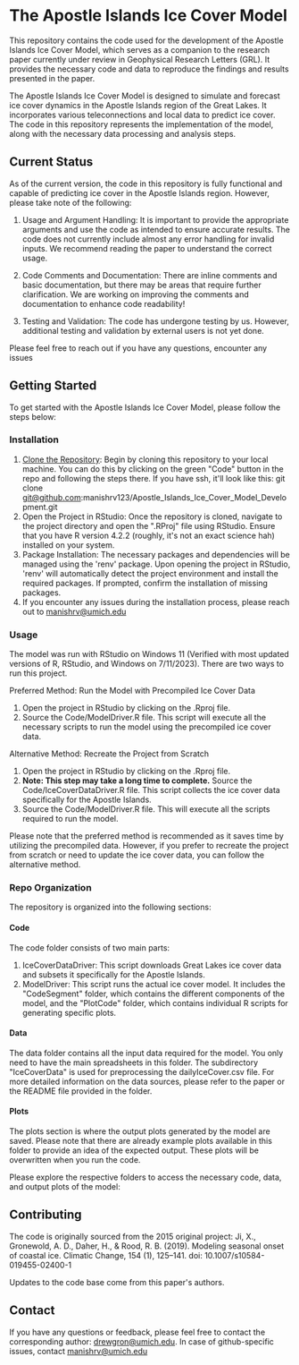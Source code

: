 # The Apostle Islands Ice Cover Model

This repository contains the code used for the development of the Apostle Islands Ice Cover Model, which serves as a companion to the research paper currently under review in Geophysical Research Letters (GRL). It provides the necessary code and data to reproduce the findings and results presented in the paper.

The Apostle Islands Ice Cover Model is designed to simulate and forecast ice cover dynamics in the Apostle Islands region of the Great Lakes. It incorporates various teleconnections and local data to predict ice cover. The code in this repository represents the implementation of the model, along with the necessary data processing and analysis steps.

## Current Status

As of the current version, the code in this repository is fully functional and capable of predicting ice cover in the Apostle Islands region. However, please take note of the following:

1. Usage and Argument Handling: It is important to provide the appropriate arguments and use the code as intended to ensure accurate results. The code does not currently include almost any error handling for invalid inputs. We recommend reading the paper to understand the correct usage.

2. Code Comments and Documentation: There are inline comments and basic documentation, but there may be areas that require further clarification. We are  working on improving the comments and documentation to enhance code readability!

3. Testing and Validation: The code has undergone testing by us. However, additional testing and validation by external users is not yet done.

Please feel free to reach out if you have any questions, encounter any issues

## Getting Started
To get started with the Apostle Islands Ice Cover Model, please follow the steps below:



### Installation

1. [Clone the Repository](https://docs.github.com/en/repositories/creating-and-managing-repositories/cloning-a-repository): Begin by cloning this repository to your local machine. You can do this by clicking on the green "Code" button in the repo and following the steps there. If you have ssh, it'll look like this:
    git clone git@github.com:manishrv123/Apostle_Islands_Ice_Cover_Model_Development.git
2. Open the Project in RStudio: Once the repository is cloned, navigate to the project directory and open the ".RProj" file using RStudio. Ensure that you have R version 4.2.2 (roughly, it's not an exact science hah) installed on your system.
3. Package Installation: The necessary packages and dependencies will be managed using the 'renv' package. Upon opening the project in RStudio, 'renv' will automatically detect the project environment and install the required packages. If prompted, confirm the installation of missing packages.
4. If you encounter any issues during the installation process, please reach out to manishrv@umich.edu

### Usage

The model was run with RStudio on Windows 11 (Verified with most updated versions of R, RStudio, and Windows on 7/11/2023). There are two ways to run this project.

Preferred Method: Run the Model with Precompiled Ice Cover Data

1. Open the project in RStudio by clicking on the .Rproj file.
2. Source the Code/ModelDriver.R file. This script will execute all the necessary scripts to run the model using the precompiled ice cover data.

Alternative Method: Recreate the Project from Scratch

1. Open the project in RStudio by clicking on the .Rproj file.
2. ****Note: This step may take a long time to complete.**** Source the Code/IceCoverDataDriver.R file. This script collects the ice cover data specifically for the Apostle Islands.
3. Source the Code/ModelDriver.R file. This will execute all the scripts required to run the model.


Please note that the preferred method is recommended as it saves time by utilizing the precompiled data. However, if you prefer to recreate the project from scratch or need to update the ice cover data, you can follow the alternative method.

### Repo Organization

The repository is organized into the following sections:

#### Code
The code folder consists of two main parts:

1. IceCoverDataDriver: This script downloads Great Lakes ice cover data and subsets it specifically for the Apostle Islands.
2. ModelDriver: This script runs the actual ice cover model. It includes the "CodeSegment" folder, which contains the different components of the model, and the "PlotCode" folder, which contains individual R scripts for generating specific plots.
#### Data
The data folder contains all the input data required for the model. You only need to have the main spreadsheets in this folder. The subdirectory "IceCoverData" is used for preprocessing the dailyIceCover.csv file. For more detailed information on the data sources, please refer to the paper or the README file provided in the folder.

#### Plots
The plots section is where the output plots generated by the model are saved. Please note that there are already example plots available in this folder to provide an idea of the expected output. These plots will be overwritten when you run the code.

Please explore the respective folders to access the necessary code, data, and output plots of the model:

## Contributing

The code is originally sourced from the 2015 original project: Ji, X., Gronewold, A. D., Daher, H., & Rood, R. B. (2019). Modeling seasonal onset of coastal ice. Climatic Change, 154 (1), 125–141. doi: 10.1007/s10584-019455-02400-1

Updates to the code base come from this paper's authors.

## Contact

If you have any questions or feedback, please feel free to contact the corresponding author: drewgron@umich.edu. In case of github-specific issues, contact manishrv@umich.edu
